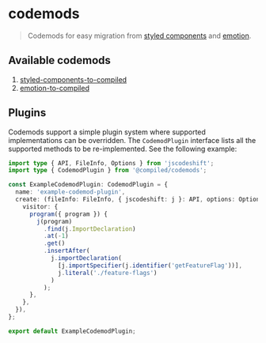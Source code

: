 # codemods

> Codemods for easy migration from [styled components](https://styled-components.com/) and [emotion](https://emotion.sh/docs/introduction).

## Available codemods

1. [styled-components-to-compiled](./src/transforms/styled-components-to-compiled)
2. [emotion-to-compiled](./src/transforms/emotion-to-compiled)

## Plugins

Codemods support a simple plugin system where supported implementations can be overridden. The `CodemodPlugin` interface
lists all the supported methods to be re-implemented. See the following example:

```ts
import type { API, FileInfo, Options } from 'jscodeshift';
import type { CodemodPlugin } from '@compiled/codemods';

const ExampleCodemodPlugin: CodemodPlugin = {
  name: 'example-codemod-plugin',
  create: (fileInfo: FileInfo, { jscodeshift: j }: API, options: Options) => ({
    visitor: {
      program({ program }) {
        j(program)
          .find(j.ImportDeclaration)
          .at(-1)
          .get()
          .insertAfter(
            j.importDeclaration(
              [j.importSpecifier(j.identifier('getFeatureFlag'))],
              j.literal('./feature-flags')
            )
          );
      },
    },
  }),
};

export default ExampleCodemodPlugin;
```
